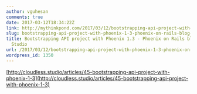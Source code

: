 ```yaml
---
author: vguhesan
comments: true
date: 2017-03-12T18:34:22Z
link: http://mythinkpond.com/2017/03/12/bootstrapping-api-project-with-phoenix-1-3-phoenix-on-rails-blog-cloudless-studio/
slug: bootstrapping-api-project-with-phoenix-1-3-phoenix-on-rails-blog-cloudless-studio
title: Bootstrapping API project with Phoenix 1.3 - Phoenix on Rails blog - Cloudless
  Studio
url: /2017/03/12/bootstrapping-api-project-with-phoenix-1-3-phoenix-on-rails-blog-cloudless-studio/
wordpress_id: 1350
---
```


[http://cloudless.studio/articles/45-bootstrapping-api-project-with-phoenix-1-3](http://cloudless.studio/articles/45-bootstrapping-api-project-with-phoenix-1-3)
